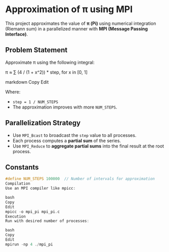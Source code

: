 # Approximation of π using MPI

This project approximates the value of **π (Pi)** using numerical integration (Riemann sum) in a parallelized manner with **MPI (Message Passing Interface)**.

## Problem Statement

Approximate π using the following integral:

π ≈ ∑ (4 / (1 + x^2)) * step, for x in [0, 1]

markdown
Copy
Edit

Where:
- `step = 1 / NUM_STEPS`
- The approximation improves with more `NUM_STEPS`.

## Parallelization Strategy

- Use `MPI_Bcast` to broadcast the `step` value to all processes.
- Each process computes a **partial sum** of the series.
- Use `MPI_Reduce` to **aggregate partial sums** into the final result at the root process.

## Constants

```c
#define NUM_STEPS 100000  // Number of intervals for approximation
Compilation
Use an MPI compiler like mpicc:

bash
Copy
Edit
mpicc -o mpi_pi mpi_pi.c
Execution
Run with desired number of processes:

bash
Copy
Edit
mpirun -np 4 ./mpi_pi
